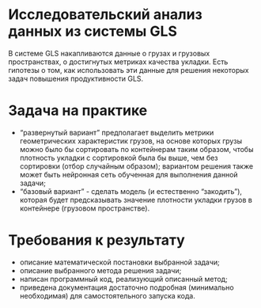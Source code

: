 # Исследовательский анализ данных из системы GLS
В системе GLS накапливаются данные о грузах и грузовых пространствах, о достигнутых метриках качества укладки. 
Есть гипотезы о том, как использовать эти данные для решения некоторых задач повышения продуктивности GLS.

# Задача на практике
- “развернутый вариант” предполагает выделить метрики геометрических характеристик грузов, на основе которых грузы можно было бы сортировать по контейнерам таким образом, чтобы плотность укладки с сортировкой была бы выше, чем без сортировки (отбор случайным образом); вариантом решения также может быть нейронная сеть обученная для выполнения данной задачи;
- “базовый вариант” - сделать модель (и естественно “закодить”), которая будет предсказывать значение плотности укладки грузов в контейнере (грузовом пространстве). 

# Требования к результату
- описание математической постановки выбранной задачи;
- описание выбранного метода решения задачи;
- написан программный код, реализующий описанный метод;
- приведена  документация достаточно подробная (минимально необходимая) для самостоятельного запуска кода.
